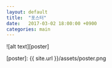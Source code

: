 ```yaml
---
layout: default
title:  "포스터"
date:   2017-03-02 18:00:00 +0900
categories: main
---
```


![alt text][poster]

[poster]: {{ site.url }}/assets/poster.png
